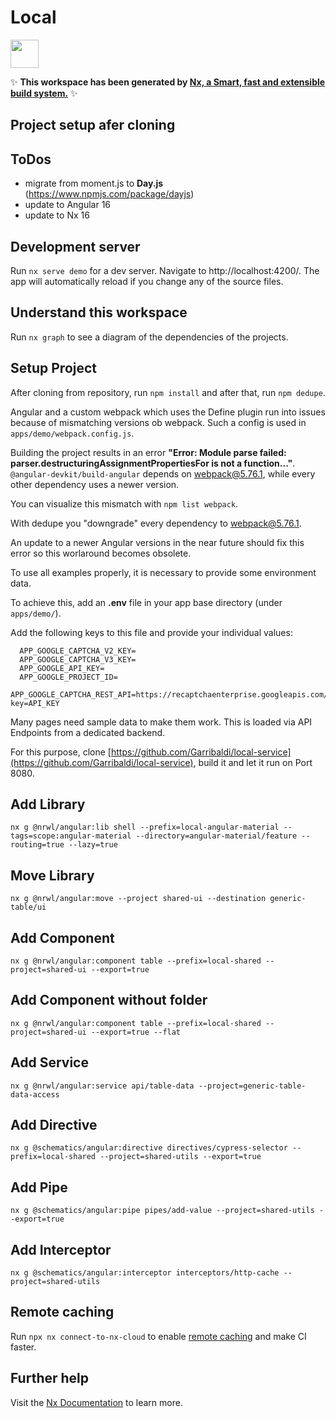 # Local

<a alt="Nx logo" href="https://nx.dev" target="_blank" rel="noreferrer"><img src="https://raw.githubusercontent.com/nrwl/nx/master/images/nx-logo.png" width="45"></a>

✨ **This workspace has been generated by [Nx, a Smart, fast and extensible build system.](https://nx.dev)** ✨

## Project setup afer cloning




## ToDos
- migrate from moment.js to **Day.js** (https://www.npmjs.com/package/dayjs)
- update to Angular 16
- update to Nx 16

## Development server

Run `nx serve demo` for a dev server. Navigate to http://localhost:4200/. The app will automatically reload if you change any of the source files.

## Understand this workspace

Run `nx graph` to see a diagram of the dependencies of the projects.

## Setup Project

After cloning from repository, run ``npm install`` and after that, run ``npm dedupe``.

Angular and a custom webpack which uses the Define plugin run into issues because of mismatching versions ob webpack.
Such a config is used in ``apps/demo/webpack.config.js``.

Building the project results in an error __"Error: Module parse failed: parser.destructuringAssignmentPropertiesFor is not a function..."__.
``@angular-devkit/build-angular`` depends on webpack@5.76.1, while every other dependency uses a newer version.

You can visualize this mismatch with ``npm list webpack``.

With dedupe you "downgrade" every dependency to webpack@5.76.1.

An update to a newer Angular versions in the near future should fix this error so this worlaround becomes obsolete.

To use all examples properly, it is necessary to provide some environment data.

To achieve this, add an __.env__ file in your app base directory (under `apps/demo/`).

Add the following keys to this file and provide your individual values:

```
  APP_GOOGLE_CAPTCHA_V2_KEY=
  APP_GOOGLE_CAPTCHA_V3_KEY=
  APP_GOOGLE_API_KEY=
  APP_GOOGLE_PROJECT_ID=
  APP_GOOGLE_CAPTCHA_REST_API=https://recaptchaenterprise.googleapis.com/v1/projects/PROJECT_ID/assessments?key=API_KEY
```

Many pages need sample data to make them work. This is loaded via API Endpoints from a dedicated backend. 

For this purpose, clone [https://github.com/Garribaldi/local-service](https://github.com/Garribaldi/local-service), build it and let it run on Port 8080.

## Add Library

```
nx g @nrwl/angular:lib shell --prefix=local-angular-material --tags=scope:angular-material --directory=angular-material/feature --routing=true --lazy=true
```

## Move Library

```
nx g @nrwl/angular:move --project shared-ui --destination generic-table/ui
```

## Add Component

```
nx g @nrwl/angular:component table --prefix=local-shared --project=shared-ui --export=true
```

## Add Component without folder

```
nx g @nrwl/angular:component table --prefix=local-shared --project=shared-ui --export=true --flat
```

## Add Service

```
nx g @nrwl/angular:service api/table-data --project=generic-table-data-access
```

## Add Directive

```
nx g @schematics/angular:directive directives/cypress-selector --prefix=local-shared --project=shared-utils --export=true
```

## Add Pipe

```
nx g @schematics/angular:pipe pipes/add-value --project=shared-utils --export=true
```

## Add Interceptor
```
nx g @schematics/angular:interceptor interceptors/http-cache --project=shared-utils
```

## Remote caching

Run `npx nx connect-to-nx-cloud` to enable [remote caching](https://nx.app) and make CI faster.

## Further help

Visit the [Nx Documentation](https://nx.dev) to learn more.
